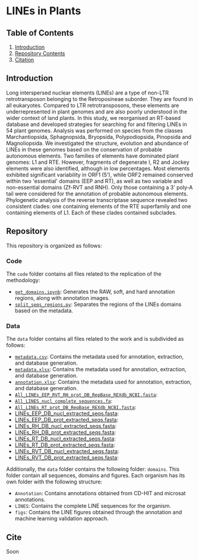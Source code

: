 # LINEs in Plants
## Table of Contents
1. [Introduction](#introduction)
2. [Repository Contents](#repository)
3. [Citation](#cite)

## Introduction

Long interspersed nuclear elements (LINEs) are a type of non-LTR retrotransposon belonging to the Retroposineae suborder. They are found in all eukaryotes. Compared to LTR retrotransposons, these elements are underrepresented in plant genomes and are also poorly understood in the wider context of land plants. In this study, we reorganised an RT-based database and developed strategies for searching for and filtering LINEs in 54 plant genomes. Analysis was performed on species from the classes Marchantiopsida, Sphagnopsida, Bryopsida, Polypodiopsida, Pinopsida and Magnoliopsida. We investigated the structure, evolution and abundance of LINEs in these genomes based on the conservation of probable autonomous elements. Two families of elements have dominated plant genomes: L1 and RTE. However, fragments of degenerate I, R2 and Jockey elements were also identified, although in low percentages. Most elements exhibited significant variability in ORF1 (5'), while ORF2 remained conserved within two 'essential' domains (EEP and RT), as well as two variable and non-essential domains (Zf-RVT and RNH). Only those containing a 3' poly-A tail were considered for the annotation of probable autonomous elements. Phylogenetic analysis of the reverse transcriptase sequence revealed two consistent clades: one containing elements of the RTE superfamily and one containing elements of L1. Each of these clades contained subclades.

## Repository
This repository is organized as follows:

### Code
The `code` folder contains all files related to the replication of the methodology:

- [`get_domains.ipynb`](code/get_domains.py): Generates the RAW, soft, and hard annotation regions, along with annotation images.
- [`split_seqs_regions.py`](code/split_seqs_regions.py): Separates the regions of the LINEs domains based on the metadata.

### Data
The `data` folder contains all files related to the work and is subdivided as follows:

- [`metadata.csv`](data/metadata.csv): Contains the metadata used for annotation, extraction, and database generation.
- [`metadata.xlsx`](data/metadata.xlsx): Contains the metadata used for annotation, extraction, and database generation.
- [`annotation.xlsx`](data/annotation.xlsx): Contains the metadata used for annotation, extraction, and database generation.
- [`All_LINEs_EEP_RVT_RH_prot_DB_RepBase_REXdb_NCBI.fasta`](data/All_LINEs_EEP_RVT_RH_prot_DB_RepBase_REXdb_NCBI.fasta): 
- [`All_LINES_nucl_complete_sequences.fa`](data/All_LINES_nucl_complete_sequences.fa):
- [`All_LINEs_RT_prot_DB_RepBase_REXdb_NCBI.fasta`](data/All_LINEs_RT_prot_DB_RepBase_REXdb_NCBI.fasta): 
- [LINEs_EEP_DB_nucl_extracted_seqs.fasta](data/LINEs_EEP_DB_nucl_extracted_seqs.fasta):
- [LINEs_EEP_DB_prot_extracted_seqs.fasta](data/LINEs_EEP_DB_prot_extracted_seqs.fasta):
- [LINEs_RH_DB_nucl_extracted_seqs.fasta](data/LINEs_RH_DB_nucl_extracted_seqs.fasta):
- [LINEs_RH_DB_prot_extracted_seqs.fasta](data/LINEs_RH_DB_prot_extracted_seqs.fasta):
- [LINEs_RT_DB_nucl_extracted_seqs.fasta](data/LINEs_RT_DB_nucl_extracted_seqs.fasta):
- [LINEs_RT_DB_prot_extracted_seqs.fasta](data/LINEs_RT_DB_prot_extracted_seqs.fasta):
- [LINEs_RVT_DB_nucl_extracted_seqs.fasta](data/LINEs_RVT_DB_nucl_extracted_seqs.fasta):
- [LINEs_RVT_DB_prot_extracted_seqs.fasta](data/LINEs_RVT_DB_prot_extracted_seqs.fasta):


Additionally, the `data` folder contains the following folder: `domains`. This folder contain all sequences, domains and figures. Each organism has its own folder with the following structure:

- `Annotation`: Contains annotations obtained from CD-HIT and microsat annotations.
- `LINES`: Contains the complete LINE sequences for the organism.
- `figs`: Contains the LINE figures obtained through the annotation and machine learning validation approach.

## Cite
Soon
